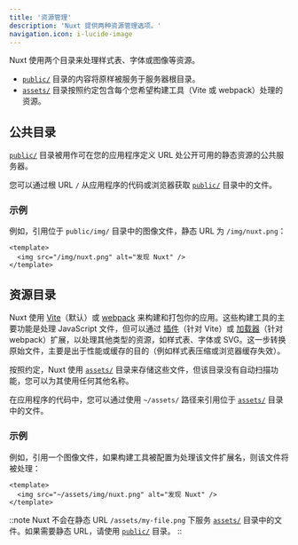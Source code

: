 ```yaml
---
title: '资源管理'
description: 'Nuxt 提供两种资源管理选项。'
navigation.icon: i-lucide-image
---
```


Nuxt 使用两个目录来处理样式表、字体或图像等资源。

- [`public/`](/docs/guide/directory-structure/public) 目录的内容将原样被服务于服务器根目录。
- [`assets/`](/docs/guide/directory-structure/assets) 目录按照约定包含每个您希望构建工具（Vite 或 webpack）处理的资源。

## 公共目录

[`public/`](/docs/guide/directory-structure/public) 目录被用作可在您的应用程序定义 URL 处公开可用的静态资源的公共服务器。

您可以通过根 URL `/` 从应用程序的代码或浏览器获取 [`public/`](/docs/guide/directory-structure/public) 目录中的文件。

### 示例

例如，引用位于 `public/img/` 目录中的图像文件，静态 URL 为 `/img/nuxt.png`：

```vue [app.vue]
<template>
  <img src="/img/nuxt.png" alt="发现 Nuxt" />
</template>
```

## 资源目录

Nuxt 使用 [Vite](https://vite.zhcndoc.com/guide/assets.html)（默认）或 [webpack](https://webpack.js.org/guides/asset-management) 来构建和打包你的应用。这些构建工具的主要功能是处理 JavaScript 文件，但可以通过 [插件](https://vite.zhcndoc.com/plugins)（针对 Vite）或 [加载器](https://webpack.js.org/loaders)（针对 webpack）扩展，以处理其他类型的资源，如样式表、字体或 SVG。这一步转换原始文件，主要是出于性能或缓存的目的（例如样式表压缩或浏览器缓存失效）。

按照约定，Nuxt 使用 [`assets/`](/docs/guide/directory-structure/assets) 目录来存储这些文件，但该目录没有自动扫描功能，您可以为其使用任何其他名称。

在应用程序的代码中，您可以通过使用 `~/assets/` 路径来引用位于 [`assets/`](/docs/guide/directory-structure/assets) 目录中的文件。

### 示例

例如，引用一个图像文件，如果构建工具被配置为处理该文件扩展名，则该文件将被处理：

```vue [app.vue]
<template>
  <img src="~/assets/img/nuxt.png" alt="发现 Nuxt" />
</template>
```

::note
Nuxt 不会在静态 URL `/assets/my-file.png` 下服务 [`assets/`](/docs/guide/directory-structure/assets) 目录中的文件。如果需要静态 URL，请使用 [`public/`](#公共目录) 目录。
::
